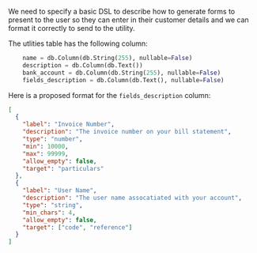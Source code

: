 We need to specify a basic DSL to describe how to generate forms to present to the user so they can enter in their customer details and we can format it correctly to send to the utility.

The utlities table has the following column:

```python
    name = db.Column(db.String(255), nullable=False)
    description = db.Column(db.Text())
    bank_account = db.Column(db.String(255), nullable=False)
    fields_description = db.Column(db.Text(), nullable=False)
```

Here is a proposed format for the `fields_description` column:

```json
[
  {
    "label": "Invoice Number",
    "description": "The invoice number on your bill statement",
    "type": "number",
    "min": 10000,
    "max": 99999,
    "allow_empty": false,
    "target": "particulars"
  },
  {
    "label": "User Name",
    "description": "The user name assocatiated with your account",
    "type": "string",
    "min_chars": 4,
    "allow_empty": false,
    "target": ["code", "reference"]
  }
]
```
